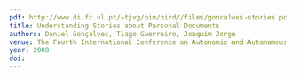 ```yaml
---
pdf: http://www.di.fc.ul.pt/~tjvg/pim/bird//files/goncalves-stories.pdf
title: Understanding Stories about Personal Documents
authors: Daniel Gonçalves, Tiago Guerreiro, Joaquim Jorge
venue: The Fourth International Conference on Autonomic and Autonomous Systems, Knowledge-based User Interfaces Track, IEEE CS Press, March, 2008
year: 2008
doi: 
---
```

